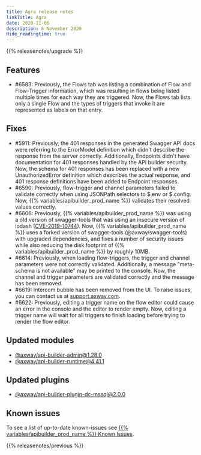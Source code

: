 ```yaml
---
title: Agra release notes
linkTitle: Agra
date: 2020-11-06
description: 6 November 2020
Hide_readingtime: true
---
```


{{% releasenotes/upgrade %}}

## Features

* #6583: Previously, the Flows tab was listing a combination of Flow and Flow-Trigger information, which was resulting in flows being listed multiple times for each way they are triggered. Now, the Flows tab lists only a single Flow and the types of triggers that invoke it are represented as labels on that entry.

## Fixes

* #5911: Previously, the 401 responses in the generated Swagger API docs were referring to the ErrorModel definition which didn't describe the response from the server correctly. Additionally, Endpoints didn't have documentation for 401 responses handled by the API builder security. Now, the schema for 401 responses has been replaced with a new UnauthorizedError definition which describes the actual response, and 401 response definitions have been added to Endpoint responses.
* #6590: Previously, flow-trigger and channel parameters failed to validate correctly when using JSONPath selectors to $.env or $.config. Now, {{% variables/apibuilder_prod_name %}} validates their resolved values correctly.
* #6606: Previously, {{% variables/apibuilder_prod_name %}} was using a old version of swagger-tools that was using an insecure version of lodash ([CVE-2019-10744](https://nvd.nist.gov/vuln/detail/CVE-2019-10744)). Now, {{% variables/apibuilder_prod_name %}} uses a forked version of swagger-tools (@axway/swagger-tools) with upgraded dependencies, and fixes a number of security issues while also reducing the disk footprint of {{% variables/apibuilder_prod_name %}} by roughly 10MB.
* #6614: Previously, when loading flow-triggers, the trigger and channel parameters were not correctly validated. Additionally, a message "meta-schema is not available" may be printed to the console. Now, the channel and trigger parameters are validated correctly and the message has been removed.
* #6619: Intercom bubble has been removed from the UI. To raise issues, you can contact us at [support.axway.com](https://support.axway.com/).
* #6622: Previously, editing a trigger name on the flow editor could cause an error in the console and the editor to render empty. Now, editing a trigger name will wait for all triggers to finish loading before trying to render the flow editor.

## Updated modules

* [@axway/api-builder-admin@1.28.0](https://www.npmjs.com/package/@axway/api-builder-admin/v/1.28.0)
* [@axway/api-builder-runtime@4.41.1](https://www.npmjs.com/package/@axway/api-builder-runtime/v/4.41.1)

## Updated plugins

* [@axway/api-builder-plugin-dc-mssql@2.0.0](https://www.npmjs.com/package/@axway/api-builder-plugin-dc-mssql/v/2.0.0)

## Known issues

To see a list of up-to-date known-issues see [{{% variables/apibuilder_prod_name %}} Known Issues](/docs/known_issues).

{{% releasenotes/previous %}}
